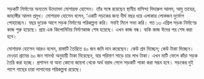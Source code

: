 সড়কটি নির্মাণের অন্যতম উদ্যোক্তা মোশারফ হোসেন। তাঁর সঙ্গে রয়েছেন স্থানীয় বাসিন্দা দিদারুল আলম, আবু তাহের, জাহাঙ্গীর আলম প্রমুখ। মোশারফ হোসেন বলেন, ‘একটি সড়কের জন্য দীর্ঘ বছর ধরে এলাকার লোকজন দুর্ভোগ পোহাচ্ছেন। বছর দুয়েক আগে সড়ক নির্মাণের পরিকল্পনা করি। সবাই মিলে সভা করি। গত ১৩ এপ্রিল সড়ক নির্মাণের কাজ শুরু হয়েছে। প্রায় এক কিলোমিটার নির্মাণকাজ শেষ হয়েছে। এখন কাজ বন্ধ। বাকি কাজ ঈদের পর শেষ করা হবে।

মোশারফ হোসেন আরও বলেন, রাস্তাটি তৈরিতে ৪০ জন জমি দান করেছেন। কেউ শ্রম দিচ্ছেন; কেউ টাকা দিচ্ছেন। দেওড়া গ্রামের ৬০ জন সামর্থ্য অনুযায়ী টাকা দিয়েছেন, যার পরিমাণ সাড়ে চার লাখ টাকা। এখন মাটি ফেলে কাঁচা সড়ক তৈরি করা হচ্ছে। প্রশাসন বা অন্য কোনো জায়গা থেকে অর্থ বরাদ্দ পেলে সড়কটি পাকা করা সম্ভব হবে। সড়কের দুই পাশে গাছের চারা লাগানোর পরিকল্পনা রয়েছে।  
